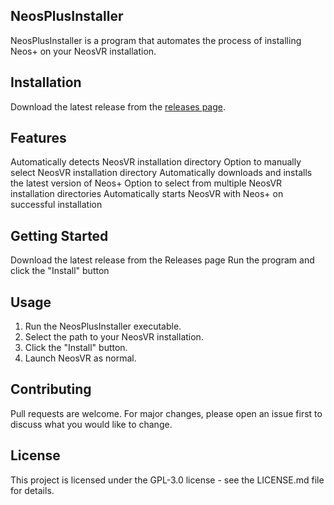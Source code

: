 ## NeosPlusInstaller

NeosPlusInstaller is a program that automates the process of installing Neos+ on your NeosVR installation.

## Installation

Download the latest release from the [releases page](https://github.com/Xlinka/NeosPlus/releases/latest). 

## Features
Automatically detects NeosVR installation directory
Option to manually select NeosVR installation directory
Automatically downloads and installs the latest version of Neos+
Option to select from multiple NeosVR installation directories
Automatically starts NeosVR with Neos+ on successful installation

## Getting Started

Download the latest release from the Releases page
Run the program and click the "Install" button

## Usage

1. Run the NeosPlusInstaller executable.
2. Select the path to your NeosVR installation.
3. Click the "Install" button.
4. Launch NeosVR as normal.

## Contributing

Pull requests are welcome. For major changes, please open an issue first to discuss what you would like to change.

## License

This project is licensed under the  GPL-3.0 license - see the LICENSE.md file for details.
